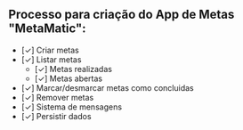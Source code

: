## Processo para criação do App de Metas "MetaMatic":

- [✓] Criar metas
- [✓] Listar metas
    - [✓] Metas realizadas
    - [✓] Metas abertas
- [✓] Marcar/desmarcar metas como concluidas
- [✓] Remover metas
- [✓] Sistema de mensagens
- [✓] Persistir dados